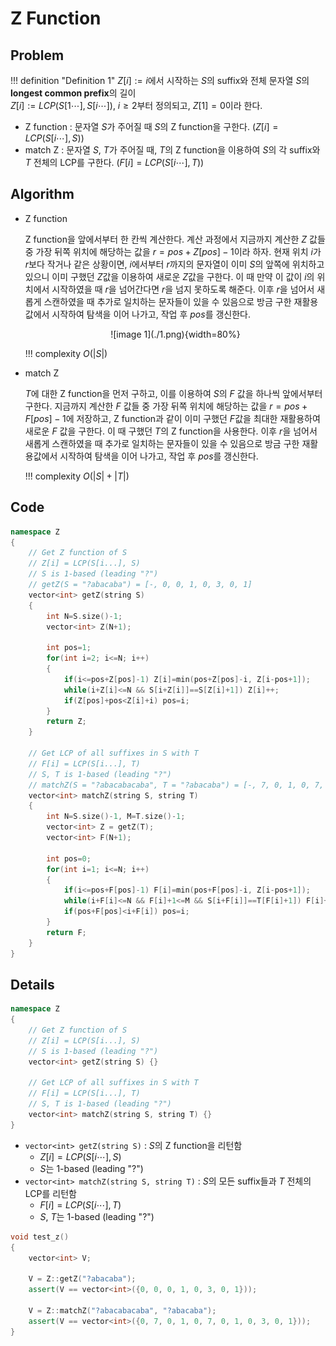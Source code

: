 # Z Function

## Problem

!!! definition "Definition 1"
    $Z[i] := i$에서 시작하는 $S$의 suffix와 전체 문자열 $S$의 **longest common prefix**의 길이   
    $Z[i] := LCP(S[1 \cdots ], S[i \cdots])$, $i \ge 2$부터 정의되고, $Z[1]=0$이라 한다.

- Z function : 문자열 $S$가 주어질 때 $S$의 Z function을 구한다. $(Z[i] = LCP(S[i \cdots], S))$
- match Z : 문자열 $S$, $T$가 주어질 때, $T$의 Z function을 이용하여 $S$의 각 suffix와 $T$ 전체의 LCP를 구한다. $(F[i] = LCP(S[i \cdots], T))$

## Algorithm

- Z function

    Z function을 앞에서부터 한 칸씩 계산한다.
    계산 과정에서 지금까지 계산한 $Z$ 값들 중 가장 뒤쪽 위치에 해당하는 값을 $r=pos+Z[pos]-1$이라 하자.
    현재 위치 $i$가 $r$보다 작거나 같은 상황이면, $i$에서부터 $r$까지의 문자열이 이미 $S$의 앞쪽에 위치하고 있으니 이미 구했던 $Z$값을 이용하여 새로운 $Z$값을 구한다.
    이 때 만약 이 값이 $i$의 위치에서 시작하였을 때 $r$을 넘어간다면 $r$을 넘지 못하도록 해준다.
    이후 $r$을 넘어서 새롭게 스캔하였을 때 추가로 일치하는 문자들이 있을 수 있음으로 방금 구한 재활용값에서 시작하여 탐색을 이어 나가고, 작업 후 $pos$를 갱신한다.

    <center>
    ![image 1](./1.png){width=80%}
    </center>

    !!! complexity
        $O(|S|)$

- match Z
    
    $T$에 대한 Z function을 먼저 구하고, 이를 이용하여 $S$의 $F$ 값을 하나씩 앞에서부터 구한다.
    지금까지 계산한 $F$ 값들 중 가장 뒤쪽 위치에 해당하는 값을 $r=pos+F[pos]-1$에 저장하고, Z function과 같이 이미 구했던 $F$값을 최대한 재활용하여 새로운 $F$ 값을 구한다.
    이 때 구했던 $T$의 Z function을 사용한다.
    이후 $r$을 넘어서 새롭게 스캔하였을 때 추가로 일치하는 문자들이 있을 수 있음으로 방금 구한 재활용값에서 시작하여 탐색을 이어 나가고, 작업 후 $pos$를 갱신한다.
    
    !!! complexity
        $O(|S|+|T|)$

## Code

``` cpp linenums="1" title="z.cpp"
namespace Z
{
    // Get Z function of S
    // Z[i] = LCP(S[i...], S)
    // S is 1-based (leading "?")
    // getZ(S = "?abacaba") = [-, 0, 0, 1, 0, 3, 0, 1]
    vector<int> getZ(string S)
    {
        int N=S.size()-1;
        vector<int> Z(N+1);

        int pos=1;
        for(int i=2; i<=N; i++)
        {
            if(i<=pos+Z[pos]-1) Z[i]=min(pos+Z[pos]-i, Z[i-pos+1]);
            while(i+Z[i]<=N && S[i+Z[i]]==S[Z[i]+1]) Z[i]++;
            if(Z[pos]+pos<Z[i]+i) pos=i;
        }
        return Z;
    }

    // Get LCP of all suffixes in S with T
    // F[i] = LCP(S[i...], T)
    // S, T is 1-based (leading "?")
    // matchZ(S = "?abacabacaba", T = "?abacaba") = [-, 7, 0, 1, 0, 7, 0, 1, 0, 3, 0, 1]
    vector<int> matchZ(string S, string T)
    {
        int N=S.size()-1, M=T.size()-1;
        vector<int> Z = getZ(T);
        vector<int> F(N+1);

        int pos=0;
        for(int i=1; i<=N; i++)
        {
            if(i<=pos+F[pos]-1) F[i]=min(pos+F[pos]-i, Z[i-pos+1]);
            while(i+F[i]<=N && F[i]+1<=M && S[i+F[i]]==T[F[i]+1]) F[i]++;
            if(pos+F[pos]<i+F[i]) pos=i;
        }
        return F;
    }
}
```

## Details

``` cpp linenums="1" title="template"
namespace Z
{
    // Get Z function of S
    // Z[i] = LCP(S[i...], S)
    // S is 1-based (leading "?")
    vector<int> getZ(string S) {}

    // Get LCP of all suffixes in S with T
    // F[i] = LCP(S[i...], T)
    // S, T is 1-based (leading "?")
    vector<int> matchZ(string S, string T) {}
}
```

- `vector<int> getZ(string S)` : $S$의 Z function을 리턴함
    - $Z[i] = LCP(S[i \cdots], S)$
    - $S$는 1-based (leading "?")
- `vector<int> matchZ(string S, string T)` : $S$의 모든 suffix들과 $T$ 전체의 LCP를 리턴함
    - $F[i] = LCP(S[i \cdots], T)$
    - $S$, $T$는 1-based (leading "?")

``` cpp linenums="1" title="example"
void test_z()
{
    vector<int> V;

    V = Z::getZ("?abacaba");
    assert(V == vector<int>({0, 0, 0, 1, 0, 3, 0, 1}));
    
    V = Z::matchZ("?abacabacaba", "?abacaba");
    assert(V == vector<int>({0, 7, 0, 1, 0, 7, 0, 1, 0, 3, 0, 1}));
}
```